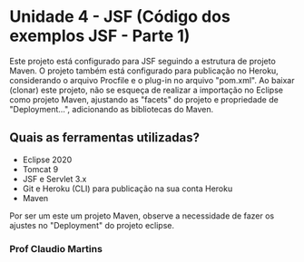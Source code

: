 # Unidade 4 - JSF  (Código dos exemplos JSF - Parte 1)
Este projeto está configurado para JSF seguindo a estrutura de projeto Maven.
O projeto também está configurado para publicação no Heroku, considerando o  arquivo Procfile e o plug-in no arquivo "pom.xml".
Ao baixar (clonar) este projeto, não se esqueça de realizar a importação no Eclipse como projeto Maven, ajustando as "facets" do projeto e propriedade de "Deployment...", adicionando as bibliotecas do Maven.
 
## Quais as ferramentas utilizadas?
 * Eclipse 2020
 * Tomcat 9
 * JSF e Servlet 3.x
 * Git e Heroku (CLI) para publicação na sua conta Heroku
 * Maven
 
 Por ser um este um projeto Maven, observe a necessidade de fazer os ajustes no "Deployment" do projeto eclipse.

### Prof Claudio Martins